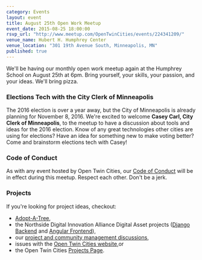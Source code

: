 ```yaml
---
category: Events
layout: event
title: August 25th Open Work Meetup
event_date: 2015-08-25 18:00:00
rsvp_url: "http://www.meetup.com/OpenTwinCities/events/224341209/"
venue_name: Hubert H. Humphrey Center 
venue_location: "301 19th Avenue South, Minneapolis, MN"
published: true 
---
```


We'll be having our monthly open work meetup again at the Humphrey School on
August 25th at 6pm. Bring yourself, your skills, your passion, and your ideas.
We'll bring pizza.

### Elections Tech with the City Clerk of Minneapolis

The 2016 election is over a year away, but the City of Minneapolis is already 
planning for November 8, 2016. We're excited to welcome **Casey Carl, City Clerk of Minneapolis**, 
to the meetup to have a discussion about tools and ideas for the 2016 election.
Know of any great technologies other cities are using for elections? Have an 
idea for something new to make voting better? Come and brainstorm elections 
tech with Casey!

### Code of Conduct

As with any event hosted by Open Twin Cities, our [Code of Conduct](/about/code-of-conduct/) 
will be in effect during this meetup. Respect each other. Don't be a jerk.

### Projects

If you're looking for project ideas, checkout: 

- [Adopt-A-Tree](https://github.com/ballPointPenguin/adopt-a-tree),
- the Northside Digital Innovation Alliance Digital Asset projects 
  ([Django Backend](https://github.com/OpenTwinCities/ndia-django) and 
  [Angular Frontend](https://github.com/OpenTwinCities/ndia-angular)),
- our [project and community management discussions](http://bit.ly/manageOTC),
- issues with the [Open Twin Cities website](https://github.com/OpenTwinCities/opentwincities.github.com),or 
- the Open Twin Cities [Projects Page](/projects).
